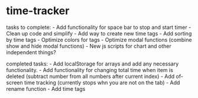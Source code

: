 # time-tracker


tasks to complete:
    - Add functionality for space bar to stop and start timer
    - Clean up code and simplify
    - Add way to create new time tags
    - Add sorting by time tags
    - Optimize colors for tags
    - Optimize modal functions (combine show and hide modal functions)
    - New js scripts for chart and other independent things?

completed tasks: 
    - Add localStorage for arrays and add any necessary functionality. 
    - Add functionality for changing total time when item is deleted (subtract number from all numbers after current index)
    - Add of-screen time tracking (currently stops whn you are not on the tab)
    - Add rename function
    - Add time tags
